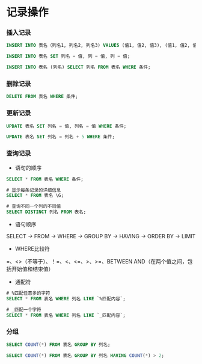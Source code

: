 # 记录操作


### 插入记录

```sql
INSERT INTO 表名（列名1, 列名2, 列名3) VALUES (值1, 值2, 值3), (值1, 值2, 值3);

INSERT INTO 表名 SET 列名 = 值, 列 = 值, 列 = 值;

INSERT INTO 表名 (列名) SELECT 列名 FROM 表名 WHERE 条件;
```


### 删除记录

```sql
DELETE FROM 表名 WHERE 条件;
```


### 更新记录

```sql
UPDATE 表名 SET 列名 = 值, 列名 = 值 WHERE 条件;

UPDATE 表名 SET 列名 = 列名 + 5 WHERE 条件;
```


### 查询记录 

* 语句的顺序

```sql
SELECT * FROM 表名 WHERE 条件;

# 显示每条记录的详细信息
SELECT * FROM 表名 \G;

# 查询不同一个列的不同值
SELECT DISTINCT 列名 FROM 表名;
```

* 语句顺序

SELECT -> FROM -> WHERE -> GROUP BY -> HAVING -> ORDER BY -> LIMIT

* WHERE比较符

=、<>（不等于）、！=、<、<=、>、>=、BETWEEN AND（在两个值之间，包括开始值和结束值）

* 通配符

```sql
# %匹配任意多的字符
SELECT * FROM 表名 WHERE 列名 LIKE `%匹配内容`;

# _匹配一个字符
SELECT * FROM 表名 WHERE 列名 LIKE `_匹配内容`;
```


### 分组

```sql
SELECT COUNT(*) FROM 表名 GROUP BY 列名;

SELECT COUNT(*) FROM 表名 GROUP BY 列名 HAVING COUNT(*) > 2;
```
